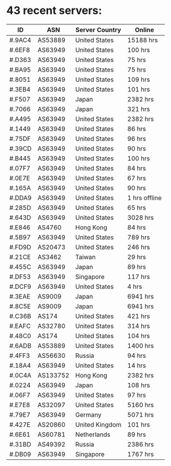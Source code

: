 # 43 recent servers:

| ID | ASN | Server Country | Online |
| ------ | ------ | ------ | ------ |
| #.9AC4 | AS53889 | United States | 15188 hrs |
| #.6EF8 | AS63949 | United States | 100 hrs |
| #.D363 | AS63949 | United States | 75 hrs |
| #.BA95 | AS63949 | United States | 75 hrs |
| #.8051 | AS63949 | United States | 109 hrs |
| #.3EB4 | AS63949 | United States | 101 hrs |
| #.F507 | AS63949 | Japan | 2382 hrs |
| #.7066 | AS63949 | Japan | 321 hrs |
| #.A495 | AS63949 | United States | 2382 hrs |
| #.1449 | AS63949 | United States | 86 hrs |
| #.75DF | AS63949 | United States | 96 hrs |
| #.39CD | AS63949 | United States | 90 hrs |
| #.B445 | AS63949 | United States | 100 hrs |
| #.07F7 | AS63949 | United States | 84 hrs |
| #.0E7E | AS63949 | United States | 67 hrs |
| #.165A | AS63949 | United States | 90 hrs |
| #.DDA9 | AS63949 | United States | 1 hrs offline |
| #.285D | AS63949 | United States | 65 hrs |
| #.643D | AS63949 | United States | 3028 hrs |
| #.E846 | AS4760 | Hong Kong | 84 hrs |
| #.5B97 | AS63949 | United States | 789 hrs |
| #.FD9D | AS20473 | United States | 246 hrs |
| #.21CE | AS3462 | Taiwan | 29 hrs |
| #.455C | AS63949 | Japan | 89 hrs |
| #.DF53 | AS63949 | Singapore | 117 hrs |
| #.DCF9 | AS63949 | United States | 4 hrs |
| #.3EAE | AS9009 | Japan | 6941 hrs |
| #.8C5E | AS9009 | Japan | 6941 hrs |
| #.C36B | AS174 | United States | 421 hrs |
| #.EAFC | AS32780 | United States | 314 hrs |
| #.48C0 | AS174 | United States | 104 hrs |
| #.6ADB | AS53889 | United States | 1400 hrs |
| #.4FF3 | AS56630 | Russia | 94 hrs |
| #.18A4 | AS63949 | United States | 14 hrs |
| #.0C4A | AS133752 | Hong Kong | 2382 hrs |
| #.0224 | AS63949 | Japan | 108 hrs |
| #.06F7 | AS63949 | United States | 97 hrs |
| #.E7E8 | AS32097 | United States | 5160 hrs |
| #.79E7 | AS63949 | Germany | 5071 hrs |
| #.427E | AS20860 | United Kingdom | 101 hrs |
| #.6E61 | AS60781 | Netherlands | 89 hrs |
| #.31BD | AS49392 | Russia | 2386 hrs |
| #.DB09 | AS63949 | Singapore | 1767 hrs |

